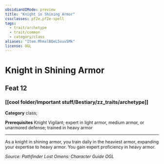```yaml
---
obsidianUIMode: preview
title: "Knight in Shining Armor"
cssclasses: pf2e,pf2e-spell
tags:
  - trait/archetype
  - trait/common
  - category/class
aliases: "Item.MhmxlBQeL5vuv5Mk"
license: OGL
---
```

# Knight in Shining Armor
## Feat 12
### [[cool folder/Important stuff/Bestiary/zz_traits/archetype]]

**Category** class; 



**Prerequisites** Knight Vigilant; expert in light armor, medium armor, or unarmored defense; trained in heavy armor
* * *
As a knight in shining armor, you train daily in the heaviest armor, expanding your expertise to heavy armor. You gain expert proficiency in heavy armor.

*Source: Pathfinder Lost Omens: Character Guide*
*OGL*